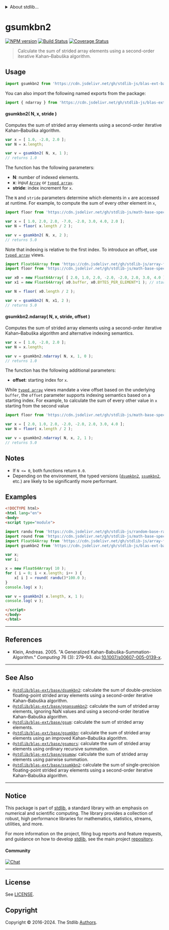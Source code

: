 <!--

@license Apache-2.0

Copyright (c) 2020 The Stdlib Authors.

Licensed under the Apache License, Version 2.0 (the "License");
you may not use this file except in compliance with the License.
You may obtain a copy of the License at

   http://www.apache.org/licenses/LICENSE-2.0

Unless required by applicable law or agreed to in writing, software
distributed under the License is distributed on an "AS IS" BASIS,
WITHOUT WARRANTIES OR CONDITIONS OF ANY KIND, either express or implied.
See the License for the specific language governing permissions and
limitations under the License.

-->


<details>
  <summary>
    About stdlib...
  </summary>
  <p>We believe in a future in which the web is a preferred environment for numerical computation. To help realize this future, we've built stdlib. stdlib is a standard library, with an emphasis on numerical and scientific computation, written in JavaScript (and C) for execution in browsers and in Node.js.</p>
  <p>The library is fully decomposable, being architected in such a way that you can swap out and mix and match APIs and functionality to cater to your exact preferences and use cases.</p>
  <p>When you use stdlib, you can be absolutely certain that you are using the most thorough, rigorous, well-written, studied, documented, tested, measured, and high-quality code out there.</p>
  <p>To join us in bringing numerical computing to the web, get started by checking us out on <a href="https://github.com/stdlib-js/stdlib">GitHub</a>, and please consider <a href="https://opencollective.com/stdlib">financially supporting stdlib</a>. We greatly appreciate your continued support!</p>
</details>

# gsumkbn2

[![NPM version][npm-image]][npm-url] [![Build Status][test-image]][test-url] [![Coverage Status][coverage-image]][coverage-url] <!-- [![dependencies][dependencies-image]][dependencies-url] -->

> Calculate the sum of strided array elements using a second-order iterative Kahan–Babuška algorithm.

<section class="intro">

</section>

<!-- /.intro -->



<section class="usage">

## Usage

```javascript
import gsumkbn2 from 'https://cdn.jsdelivr.net/gh/stdlib-js/blas-ext-base-gsumkbn2@v0.2.2-esm/index.mjs';
```

You can also import the following named exports from the package:

```javascript
import { ndarray } from 'https://cdn.jsdelivr.net/gh/stdlib-js/blas-ext-base-gsumkbn2@v0.2.2-esm/index.mjs';
```

#### gsumkbn2( N, x, stride )

Computes the sum of strided array elements using a second-order iterative Kahan–Babuška algorithm.

```javascript
var x = [ 1.0, -2.0, 2.0 ];
var N = x.length;

var v = gsumkbn2( N, x, 1 );
// returns 1.0
```

The function has the following parameters:

-   **N**: number of indexed elements.
-   **x**: input [`Array`][mdn-array] or [`typed array`][mdn-typed-array].
-   **stride**: index increment for `x`.

The `N` and `stride` parameters determine which elements in `x` are accessed at runtime. For example, to compute the sum of every other element in `x`,

```javascript
import floor from 'https://cdn.jsdelivr.net/gh/stdlib-js/math-base-special-floor@esm/index.mjs';

var x = [ 1.0, 2.0, 2.0, -7.0, -2.0, 3.0, 4.0, 2.0 ];
var N = floor( x.length / 2 );

var v = gsumkbn2( N, x, 2 );
// returns 5.0
```

Note that indexing is relative to the first index. To introduce an offset, use [`typed array`][mdn-typed-array] views.

<!-- eslint-disable stdlib/capitalized-comments -->

```javascript
import Float64Array from 'https://cdn.jsdelivr.net/gh/stdlib-js/array-float64@esm/index.mjs';
import floor from 'https://cdn.jsdelivr.net/gh/stdlib-js/math-base-special-floor@esm/index.mjs';

var x0 = new Float64Array( [ 2.0, 1.0, 2.0, -2.0, -2.0, 2.0, 3.0, 4.0 ] );
var x1 = new Float64Array( x0.buffer, x0.BYTES_PER_ELEMENT*1 ); // start at 2nd element

var N = floor( x0.length / 2 );

var v = gsumkbn2( N, x1, 2 );
// returns 5.0
```

#### gsumkbn2.ndarray( N, x, stride, offset )

Computes the sum of strided array elements using a second-order iterative Kahan–Babuška algorithm and alternative indexing semantics.

```javascript
var x = [ 1.0, -2.0, 2.0 ];
var N = x.length;

var v = gsumkbn2.ndarray( N, x, 1, 0 );
// returns 1.0
```

The function has the following additional parameters:

-   **offset**: starting index for `x`.

While [`typed array`][mdn-typed-array] views mandate a view offset based on the underlying `buffer`, the `offset` parameter supports indexing semantics based on a starting index. For example, to calculate the sum of every other value in `x` starting from the second value

```javascript
import floor from 'https://cdn.jsdelivr.net/gh/stdlib-js/math-base-special-floor@esm/index.mjs';

var x = [ 2.0, 1.0, 2.0, -2.0, -2.0, 2.0, 3.0, 4.0 ];
var N = floor( x.length / 2 );

var v = gsumkbn2.ndarray( N, x, 2, 1 );
// returns 5.0
```

</section>

<!-- /.usage -->

<section class="notes">

## Notes

-   If `N <= 0`, both functions return `0.0`.
-   Depending on the environment, the typed versions ([`dsumkbn2`][@stdlib/blas/ext/base/dsumkbn2], [`ssumkbn2`][@stdlib/blas/ext/base/ssumkbn2], etc.) are likely to be significantly more performant.

</section>

<!-- /.notes -->

<section class="examples">

## Examples

<!-- eslint no-undef: "error" -->

```html
<!DOCTYPE html>
<html lang="en">
<body>
<script type="module">

import randu from 'https://cdn.jsdelivr.net/gh/stdlib-js/random-base-randu@esm/index.mjs';
import round from 'https://cdn.jsdelivr.net/gh/stdlib-js/math-base-special-round@esm/index.mjs';
import Float64Array from 'https://cdn.jsdelivr.net/gh/stdlib-js/array-float64@esm/index.mjs';
import gsumkbn2 from 'https://cdn.jsdelivr.net/gh/stdlib-js/blas-ext-base-gsumkbn2@v0.2.2-esm/index.mjs';

var x;
var i;

x = new Float64Array( 10 );
for ( i = 0; i < x.length; i++ ) {
    x[ i ] = round( randu()*100.0 );
}
console.log( x );

var v = gsumkbn2( x.length, x, 1 );
console.log( v );

</script>
</body>
</html>
```

</section>

<!-- /.examples -->

* * *

<section class="references">

## References

-   Klein, Andreas. 2005. "A Generalized Kahan-Babuška-Summation-Algorithm." _Computing_ 76 (3): 279–93. doi:[10.1007/s00607-005-0139-x][@klein:2005a].

</section>

<!-- /.references -->

<!-- Section for related `stdlib` packages. Do not manually edit this section, as it is automatically populated. -->

<section class="related">

* * *

## See Also

-   <span class="package-name">[`@stdlib/blas-ext/base/dsumkbn2`][@stdlib/blas/ext/base/dsumkbn2]</span><span class="delimiter">: </span><span class="description">calculate the sum of double-precision floating-point strided array elements using a second-order iterative Kahan–Babuška algorithm.</span>
-   <span class="package-name">[`@stdlib/blas-ext/base/gnansumkbn2`][@stdlib/blas/ext/base/gnansumkbn2]</span><span class="delimiter">: </span><span class="description">calculate the sum of strided array elements, ignoring NaN values and using a second-order iterative Kahan–Babuška algorithm.</span>
-   <span class="package-name">[`@stdlib/blas-ext/base/gsum`][@stdlib/blas/ext/base/gsum]</span><span class="delimiter">: </span><span class="description">calculate the sum of strided array elements.</span>
-   <span class="package-name">[`@stdlib/blas-ext/base/gsumkbn`][@stdlib/blas/ext/base/gsumkbn]</span><span class="delimiter">: </span><span class="description">calculate the sum of strided array elements using an improved Kahan–Babuška algorithm.</span>
-   <span class="package-name">[`@stdlib/blas-ext/base/gsumors`][@stdlib/blas/ext/base/gsumors]</span><span class="delimiter">: </span><span class="description">calculate the sum of strided array elements using ordinary recursive summation.</span>
-   <span class="package-name">[`@stdlib/blas-ext/base/gsumpw`][@stdlib/blas/ext/base/gsumpw]</span><span class="delimiter">: </span><span class="description">calculate the sum of strided array elements using pairwise summation.</span>
-   <span class="package-name">[`@stdlib/blas-ext/base/ssumkbn2`][@stdlib/blas/ext/base/ssumkbn2]</span><span class="delimiter">: </span><span class="description">calculate the sum of single-precision floating-point strided array elements using a second-order iterative Kahan–Babuška algorithm.</span>

</section>

<!-- /.related -->

<!-- Section for all links. Make sure to keep an empty line after the `section` element and another before the `/section` close. -->


<section class="main-repo" >

* * *

## Notice

This package is part of [stdlib][stdlib], a standard library with an emphasis on numerical and scientific computing. The library provides a collection of robust, high performance libraries for mathematics, statistics, streams, utilities, and more.

For more information on the project, filing bug reports and feature requests, and guidance on how to develop [stdlib][stdlib], see the main project [repository][stdlib].

#### Community

[![Chat][chat-image]][chat-url]

---

## License

See [LICENSE][stdlib-license].


## Copyright

Copyright &copy; 2016-2024. The Stdlib [Authors][stdlib-authors].

</section>

<!-- /.stdlib -->

<!-- Section for all links. Make sure to keep an empty line after the `section` element and another before the `/section` close. -->

<section class="links">

[npm-image]: http://img.shields.io/npm/v/@stdlib/blas-ext-base-gsumkbn2.svg
[npm-url]: https://npmjs.org/package/@stdlib/blas-ext-base-gsumkbn2

[test-image]: https://github.com/stdlib-js/blas-ext-base-gsumkbn2/actions/workflows/test.yml/badge.svg?branch=v0.2.2
[test-url]: https://github.com/stdlib-js/blas-ext-base-gsumkbn2/actions/workflows/test.yml?query=branch:v0.2.2

[coverage-image]: https://img.shields.io/codecov/c/github/stdlib-js/blas-ext-base-gsumkbn2/main.svg
[coverage-url]: https://codecov.io/github/stdlib-js/blas-ext-base-gsumkbn2?branch=main

<!--

[dependencies-image]: https://img.shields.io/david/stdlib-js/blas-ext-base-gsumkbn2.svg
[dependencies-url]: https://david-dm.org/stdlib-js/blas-ext-base-gsumkbn2/main

-->

[chat-image]: https://img.shields.io/gitter/room/stdlib-js/stdlib.svg
[chat-url]: https://app.gitter.im/#/room/#stdlib-js_stdlib:gitter.im

[stdlib]: https://github.com/stdlib-js/stdlib

[stdlib-authors]: https://github.com/stdlib-js/stdlib/graphs/contributors

[umd]: https://github.com/umdjs/umd
[es-module]: https://developer.mozilla.org/en-US/docs/Web/JavaScript/Guide/Modules

[deno-url]: https://github.com/stdlib-js/blas-ext-base-gsumkbn2/tree/deno
[deno-readme]: https://github.com/stdlib-js/blas-ext-base-gsumkbn2/blob/deno/README.md
[umd-url]: https://github.com/stdlib-js/blas-ext-base-gsumkbn2/tree/umd
[umd-readme]: https://github.com/stdlib-js/blas-ext-base-gsumkbn2/blob/umd/README.md
[esm-url]: https://github.com/stdlib-js/blas-ext-base-gsumkbn2/tree/esm
[esm-readme]: https://github.com/stdlib-js/blas-ext-base-gsumkbn2/blob/esm/README.md
[branches-url]: https://github.com/stdlib-js/blas-ext-base-gsumkbn2/blob/main/branches.md

[stdlib-license]: https://raw.githubusercontent.com/stdlib-js/blas-ext-base-gsumkbn2/main/LICENSE

[mdn-array]: https://developer.mozilla.org/en-US/docs/Web/JavaScript/Reference/Global_Objects/Array

[mdn-typed-array]: https://developer.mozilla.org/en-US/docs/Web/JavaScript/Reference/Global_Objects/TypedArray

[@klein:2005a]: https://doi.org/10.1007/s00607-005-0139-x

<!-- <related-links> -->

[@stdlib/blas/ext/base/dsumkbn2]: https://github.com/stdlib-js/blas-ext-base-dsumkbn2/tree/esm

[@stdlib/blas/ext/base/gnansumkbn2]: https://github.com/stdlib-js/blas-ext-base-gnansumkbn2/tree/esm

[@stdlib/blas/ext/base/gsum]: https://github.com/stdlib-js/blas-ext-base-gsum/tree/esm

[@stdlib/blas/ext/base/gsumkbn]: https://github.com/stdlib-js/blas-ext-base-gsumkbn/tree/esm

[@stdlib/blas/ext/base/gsumors]: https://github.com/stdlib-js/blas-ext-base-gsumors/tree/esm

[@stdlib/blas/ext/base/gsumpw]: https://github.com/stdlib-js/blas-ext-base-gsumpw/tree/esm

[@stdlib/blas/ext/base/ssumkbn2]: https://github.com/stdlib-js/blas-ext-base-ssumkbn2/tree/esm

<!-- </related-links> -->

</section>

<!-- /.links -->
